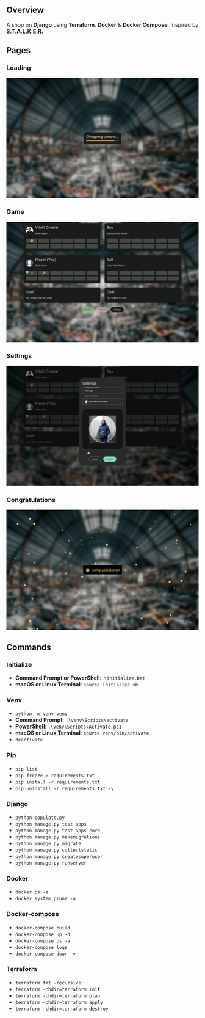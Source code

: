 ## Overview

A shop on **Django** using **Terraform**, **Docker** & **Docker Compose**. Inspired by **S.T.A.L.K.E.R.**

## Pages

### Loading

![Loading](pages/loading.jpg)

### Game

![Game](pages/game.jpg)

### Settings

![Settings](pages/settings.jpg)

### Congratulations

![Congratulations](pages/congratulations.jpg)

## Commands

### Initialize

- **Command Prompt or PowerShell**:`.\initialize.bat`
- **macOS or Linux Terminal**: `source initialize.sh`

### Venv

- `python -m venv venv`
- **Command Prompt**: `.\venv\Scripts\activate`
- **PowerShell**: `.\venv\Scripts\Activate.ps1`
- **macOS or Linux Terminal**: `source venv/bin/activate`
- `deactivate`

### Pip

- `pip list`
- `pip freeze > requirements.txt`
- `pip install -r requirements.txt`
- `pip uninstall -r requirements.txt -y`

### Django

- `python populate.py`
- `python manage.py test apps`
- `python manage.py test apps core`
- `python manage.py makemigrations`
- `python manage.py migrate`
- `python manage.py collectstatic`
- `python manage.py createsuperuser`
- `python manage.py runserver`


### Docker

- `docker ps -a`
- `docker system prune -a`

### Docker-compose

- `docker-compose build`
- `docker-compose up -d`
- `docker-compose ps -a`
- `docker-compose logs`
- `docker-compose down -v`

### Terraform

- `terraform fmt -recursive`
- `terraform -chdir=terraform init`
- `terraform -chdir=terraform plan`
- `terraform -chdir=terraform apply`
- `terraform -chdir=terraform destroy`
